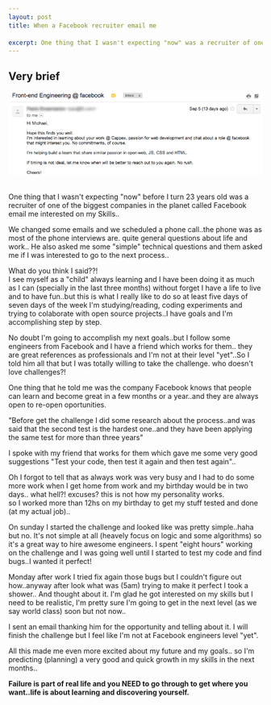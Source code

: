 ```yaml
---
layout: post
title: When a Facebook recruiter email me

excerpt: One thing that I wasn't expecting "now" was a recruiter of one of the biggest companies in the planet called Facebook email me interested on my Skills..
---
```


## Very brief

<div class="fluidImg">
<img src="/assets/images/post-images/fb.png" alt="Email from facebook recruiter">
</div>

<br>

One thing that I wasn't expecting "now" before I turn 23 years old was a recruiter of one of the biggest companies in the planet called Facebook email me
interested on my Skills..

We changed some emails and we scheduled a phone call..the phone was as most of the phone interviews are. quite general questions about life and work..
He also asked me some "simple" technical questions and them asked me if I was interested to go to the next process..

What do you think I said??! <br>
I see myself as a "child" always learning and I have been doing it as much as I can (specially in the last three months) without forget I have a life to live and to have fun..but this is what I really like to do so at least five days of seven days
of the week I'm studying/reading, coding experiments and trying to colaborate with open source projects..I have goals and I'm accomplishing step by step.

No doubt I'm going to accomplish my next goals..but I follow some engineers from Facebook and I have a friend which works for them..
they are great references as professionals and I'm not at their level "yet"..So I told him all that but I was totally willing to take the challenge. who doesn't love challenges?!

One thing that he told me was the company Facebook knows that people can learn and become great in a few months or a year..and they are always open to re-open oportunities.

"Before get the challenge I did some research about the process..and was said that the second test is the hardest one..and they have been
applying the same test for more than three years"

I spoke with my friend that works for them which gave me some very good suggestions "Test your code, then test it again and then test again"..

Oh I forgot to tell that as always work was very busy and I had to do some more work when I get home from work and my birthday would be in two days.. what hell?! excuses? this is not how my personality works. <br>
so I worked more than 12hs on my birthday to get my stuff tested and done (at my actual job)..

On sunday I started the challenge and looked like was pretty simple..haha but no. It's not simple at all (heavely focus on logic and some algorithms) so it's a great way to hire awesome engineers.
I spent "eight hours" working on the challenge and I was going well until I started to test my code and find bugs..I wanted it perfect!

Monday after work I tried fix again those bugs but I couldn't figure out how..anyway after look what was (5am) trying to make it perfect I took a shower..
And thought about it. I'm glad he got interested on my skills but I need to be realistic, I'm pretty sure I'm going to get in the next level (as we say world class) soon but not now..

I sent an email thanking him for the opportunity and telling about it. I will finish the challenge but I feel like I'm not at Facebook engineers level "yet".

All this made me even more excited about my future and my goals.. so I'm predicting (planning) a very good and quick growth in my skills in the next months..

<strong> Failure is part of real life and you NEED to go through to get where you want..life is about learning and discovering yourself. </strong>